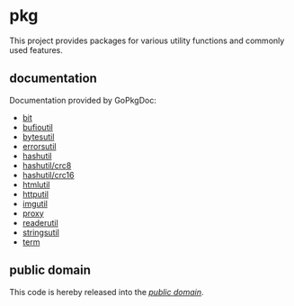 pkg
===

This project provides packages for various utility functions and commonly used
features.

documentation
-------------

Documentation provided by GoPkgDoc:

   - [bit][]
   - [bufioutil][]
   - [bytesutil][]
   - [errorsutil][]
   - [hashutil][]
   - [hashutil/crc8][]
   - [hashutil/crc16][]
   - [htmlutil][]
   - [httputil][]
   - [imgutil][]
   - [proxy][]
   - [readerutil][]
   - [stringsutil][]
   - [term][]

[bit]: http://godoc.org/github.com/mewkiz/pkg/bit
[bufioutil]: http://godoc.org/github.com/mewkiz/pkg/bufioutil
[bytesutil]: http://godoc.org/github.com/mewkiz/pkg/bytesutil
[errorsutil]: http://godoc.org/github.com/mewkiz/pkg/errorsutil
[hashutil]: http://godoc.org/github.com/mewkiz/pkg/hashutil
[hashutil/crc8]: http://godoc.org/github.com/mewkiz/pkg/hashutil/crc8
[hashutil/crc16]: http://godoc.org/github.com/mewkiz/pkg/hashutil/crc16
[htmlutil]: http://godoc.org/github.com/mewkiz/pkg/htmlutil
[httputil]: http://godoc.org/github.com/mewkiz/pkg/httputil
[imgutil]: http://godoc.org/github.com/mewkiz/pkg/imgutil
[proxy]: http://godoc.org/github.com/mewkiz/pkg/proxy
[readerutil]: http://godoc.org/github.com/mewkiz/pkg/readerutil
[stringsutil]: http://godoc.org/github.com/mewkiz/pkg/stringsutil
[term]: http://godoc.org/github.com/mewkiz/pkg/term

public domain
-------------

This code is hereby released into the *[public domain][]*.

[public domain]: https://creativecommons.org/publicdomain/zero/1.0/
